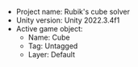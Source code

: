 <!-- UNITY CODE ASSIST INSTRUCTIONS START -->
- Project name: Rubik's cube solver
- Unity version: Unity 2022.3.4f1
- Active game object:
  - Name: Cube
  - Tag: Untagged
  - Layer: Default
<!-- UNITY CODE ASSIST INSTRUCTIONS END -->